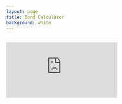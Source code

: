 ```yaml
---
layout: page
title: Bond Calculator
background: white
---
```


<br>

<div>
    <iframe class="bond-calc" frameborder="0"
        src="https://www.ooba.co.za/calculators/bond-repayment-calculator/?iframe=true&iftype=nobrand"
        title="Bond Calculator"></iframe>
        
</div>
